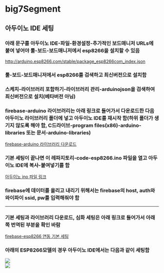 # big7Segment

## 아두이노 IDE 세팅  
### 아래 문구를 아두이노 IDE-파일-환경설정-추가적인 보드매니저 URLs에 붙여 넣어야 툴-보드-보드매니저에서 esp8266을 설치할 수 있음    
http://arduino.esp8266.com/stable/package_esp8266com_index.json  

### 툴-보드-보드매니저에서 esp8266를 검색하고 최신버전으로 설치함  

### 스케치-라이브러리 포함하기-라이브러리 관리-arduinojson을 검색하여 최신버전으로 설치(베타버전 아님)  

### firebase-arduino 라이브러리는 아래 링크로 들어가서 다운로드한 다음 아두이노 라이브러리 폴더에 넣고 아두이노 IDE를 재시작 함(하위 폴더가 생기지 않도록 해야 함, C드라이브-program files(x86)-arduino-libraries 또는 문서-arduino-libraries)  
[firebase-arduino 라이브러리 다운로드](https://github.com/FirebaseExtended/firebase-arduino)  

### 기본 세팅이 끝나면 이 레파지토리-code-esp8266.ino 파일을 열고 아두이노 IDE에 복사-붙여넣기를 함  
[아두이노 ino 파일 링크](https://github.com/mtinet/big7SegmentAtArduinoAndFirebase/blob/master/code/esp8266.ino)  

### firebase에 데이터를 올리고 내리기 위해서는 firebase의 host, auth와 와이파이 ssid, pw를 입력해줘야 함  

---
### 기본 세팅과 라이브러리 다운로드, 심화 세팅은 아래 링크로 들어가서 아래쪽 번역된 부분을 확인 바람  
[firebase-esp8266 연동 기본 세팅](https://github.com/mtinet/Firebase-Arduino/tree/master/Arduino%20Project)  

### 아래의 ESP8266모델의 경우 아두이노 IDE에서는 다음과 같이 세팅함  
![](https://www.xcluma.com/image/cache/catalog/products/BE-01-0228-800x800.JPG)  
![](https://github.com/mtinet/big7SegmentAtArduinoAndFirebase/blob/master/image/firebaseSetting.png?raw=true)  

